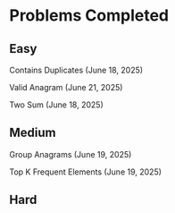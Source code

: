 # Problems Completed

## Easy

Contains Duplicates (June 18, 2025)

Valid Anagram (June 21, 2025)

Two Sum (June 18, 2025)

## Medium

Group Anagrams (June 19, 2025)

Top K Frequent Elements (June 19, 2025)

## Hard